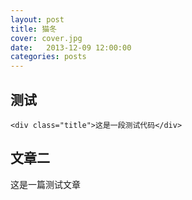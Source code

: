 ```yaml
---
layout: post
title: 猫冬
cover: cover.jpg
date:   2013-12-09 12:00:00
categories: posts
---
```


## 测试

```
<div class="title">这是一段测试代码</div>
```

## 文章二

这是一篇测试文章
